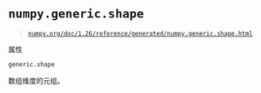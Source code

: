# `numpy.generic.shape`

> [`numpy.org/doc/1.26/reference/generated/numpy.generic.shape.html`](https://numpy.org/doc/1.26/reference/generated/numpy.generic.shape.html)

属性

```py
generic.shape
```

数组维度的元组。
